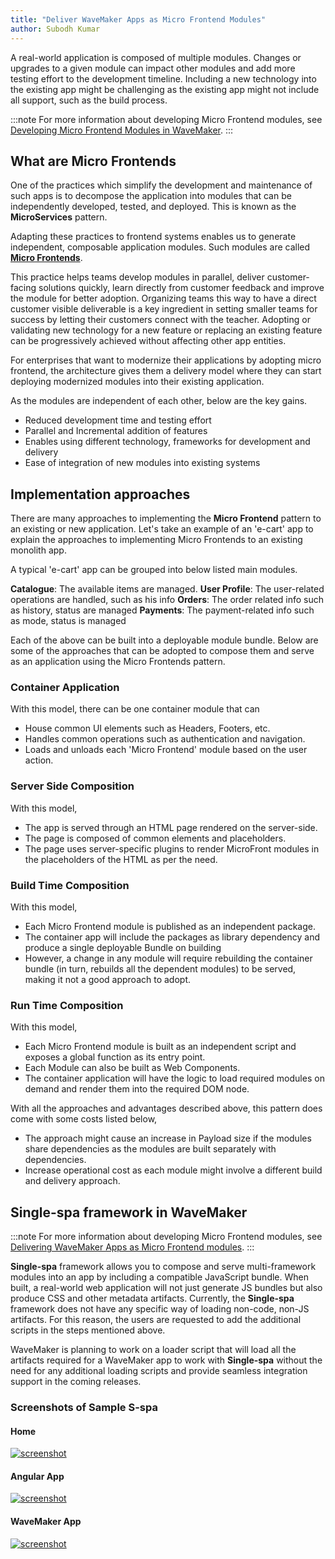 ```yaml
---
title: "Deliver WaveMaker Apps as Micro Frontend Modules"
author: Subodh Kumar
---
```


A real-world application is composed of multiple modules. Changes or upgrades to a given module can impact other modules and add more testing effort to the development timeline. Including a new technology into the existing app might be challenging as the existing app might not include all support, such as the build process. 

:::note
For more information about developing Micro Frontend modules, see [Developing Micro Frontend Modules in WaveMaker](/learn/app-development/sspa/micro-frontend).
::: 

<!-- truncate -->

## What are Micro Frontends

One of the practices which simplify the development and maintenance of such apps is to decompose the application into modules that can be independently developed, tested, and deployed. This is known as the **MicroServices** pattern. 

Adapting these practices to frontend systems enables us to generate independent, composable application modules. Such modules are called [**Micro Frontends**](https://www.martinfowler.com/articles/micro-frontends.html). 

This practice helps teams develop modules in parallel, deliver customer-facing solutions quickly, learn directly from customer feedback and improve the module for better adoption. Organizing teams this way to have a direct customer visible deliverable is a key ingredient in setting smaller teams for success by letting their customers connect with the teacher. Adopting or validating new technology for a new feature or replacing an existing feature can be progressively achieved without affecting other app entities.

For enterprises that want to modernize their applications by adopting micro frontend, the architecture gives them a delivery model where they can start deploying modernized modules into their existing application. 

As the modules are independent of each other, below are the key gains. 

- Reduced development time and testing effort
- Parallel and Incremental addition of features
- Enables using different technology, frameworks for development and delivery
- Ease of integration of new modules into existing systems

## Implementation approaches

There are many approaches to implementing the **Micro Frontend** pattern to an existing or new application. Let's take an example of an 'e-cart' app to explain the approaches to implementing Micro Frontends to an existing monolith app.

A typical 'e-cart' app can be grouped into below listed main modules.

**Catalogue**: The available items are managed.
**User Profile**: The user-related operations are handled, such as his info
**Orders**: The order related info such as history, status are managed
**Payments**: The payment-related info such as mode, status is managed

Each of the above can be built into a deployable module bundle. Below are some of the approaches that can be adopted to compose them and serve as an application using the Micro Frontends pattern.

### Container Application

With this model, there can be one container module that can 

- House common UI elements such as Headers, Footers, etc. 
- Handles common operations such as authentication and navigation. 
- Loads and unloads each 'Micro Frontend' module based on the user action.

### Server Side Composition

With this model, 

- The app is served through an HTML page rendered on the server-side. 
- The page is composed of common elements and placeholders.
- The page uses server-specific plugins to render MicroFront modules in the placeholders of the HTML as per the need.

### Build Time Composition

With this model, 

- Each Micro Frontend module is published as an independent package.
- The container app will include the packages as library dependency and produce a single deployable Bundle on building
- However, a change in any module will require rebuilding the container bundle (in turn, rebuilds all the dependent modules) to be served, making it not a good approach to adopt.

### Run Time Composition

With this model, 

- Each Micro Frontend module is built as an independent script and exposes a global function as its entry point.
- Each Module can also be built as Web Components.
- The container application will have the logic to load required modules on demand and render them into the required DOM node.

With all the approaches and advantages described above, this pattern does come with some costs listed below,

- The approach might cause an increase in Payload size if the modules share dependencies as the modules are built separately with dependencies.
- Increase operational cost as each module might involve a different build and delivery approach.

## Single-spa framework in WaveMaker 

:::note
For more information about developing Micro Frontend modules, see [Delivering WaveMaker Apps as Micro Frontend modules](/learn/app-development/sspa/micro-frontend).
::: 

**Single-spa** framework allows you to compose and serve multi-framework modules into an app by including a compatible JavaScript bundle. When built, a real-world web application will not just generate JS bundles but also produce CSS and other metadata artifacts. Currently, the **Single-spa** framework does not have any specific way of loading non-code, non-JS artifacts. For this reason, the users are requested to add the additional scripts in the steps mentioned above.

WaveMaker is planning to work on a loader script that will load all the artifacts required for a WaveMaker app to work with **Single-spa** without the need for any additional loading scripts and provide seamless integration support in the coming releases.

###  Screenshots of Sample S-spa

#### Home

[![screenshot](/learn/assets/wm-sspa-ss-home.png)](/learn/assets/wm-sspa-ss-home.png)

#### Angular App

[![screenshot](/learn/assets/wm-sspa-ss-ng.png)](/learn/assets/wm-sspa-ss-ng.png)

#### WaveMaker App

[![screenshot](/learn/assets/wm-sspa-ss-wm.png)](/learn/assets/wm-sspa-ss-wm.png)